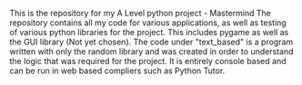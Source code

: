 This is the repository for my A Level python project - Mastermind
The repository contains all my code for various applications, as well as testing of various python libraries for the project. This includes pygame as well as the GUI library (Not yet chosen).
The code under "text_based" is a program written with only the random library and was created in order to understand the logic that was required for the project. It is entirely console based and can be run in web based compliers such as Python Tutor.
